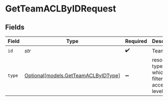 # GetTeamACLByIDRequest


## Fields

| Field                                                                  | Type                                                                   | Required                                                               | Description                                                            |
| ---------------------------------------------------------------------- | ---------------------------------------------------------------------- | ---------------------------------------------------------------------- | ---------------------------------------------------------------------- |
| `id`                                                                   | *str*                                                                  | :heavy_check_mark:                                                     | Team name                                                              |
| `type`                                                                 | [Optional[models.GetTeamACLByIDType]](../models/getteamaclbyidtype.md) | :heavy_minus_sign:                                                     | resource type by which to filter access levels                         |